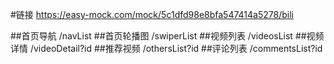 #链接  https://easy-mock.com/mock/5c1dfd98e8bfa547414a5278/bili 

##首页导航    /navList
##首页轮播图  /swiperList
##视频列表    /videosList
##视频详情    /videoDetail?id
##推荐视频    /othersList?id
##评论列表    /commentsList?id